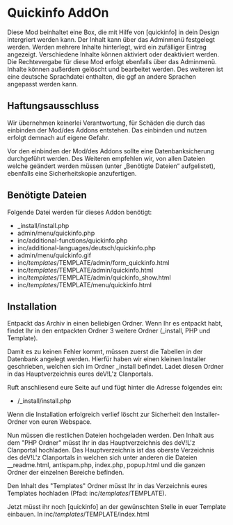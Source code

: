 # Quickinfo AddOn

Diese Mod beinhaltet eine Box, die mit Hilfe von [quickinfo] in dein Design intergriert werden kann. Der Inhalt kann über das Adminmenü festgelegt werden. Werden mehrere Inhalte hinterlegt, wird ein zufälliger Eintrag angezeigt. Verschiedene Inhalte können aktiviert oder deaktiviert werden. Die Rechtevergabe für diese Mod erfolgt ebenfalls über das Adminmenü. Inhalte können außerdem gelöscht und bearbeitet werden. Des weiteren ist eine deutsche Sprachdatei enthalten, die ggf an andere Sprachen angepasst werden kann.

## Haftungsausschluss

Wir übernehmen keinerlei Verantwortung, für Schäden die durch das einbinden der Mod/des Addons entstehen. Das einbinden und nutzen erfolgt demnach auf eigene Gefahr.

Vor den einbinden der Mod/des Addons sollte eine Datenbanksicherung durchgeführt werden. Des Weiteren empfehlen wir, von allen Dateien welche geändert werden müssen (unter „Benötigte Dateien“ aufgelistet), ebenfalls eine Sicherheitskopie anzufertigen.

## Benötigte Dateien
Folgende Datei werden für dieses Addon benötigt:
- _install/install.php
- admin/menu/quickinfo.php
- inc/additional-functions/quickinfo.php
- inc/additional-languages/deutsch/quickinfo.php
- admin/menu/quickinfo.gif
- inc/_templates_/TEMPLATE/admin/form_quickinfo.html
- inc/_templates_/TEMPLATE/admin/quickinfo.html
- inc/_templates_/TEMPLATE/admin/quickinfo_show.html
- inc/_templates_/TEMPLATE/menu/quickinfo.html

## Installation
Entpackt das Archiv in einen beliebigen Ordner. Wenn Ihr es entpackt habt, findet Ihr in den entpackten Ordner 3 weitere Ordner (_install, PHP und Template).

Damit es zu keinen Fehler kommt, müssen zuerst die Tabellen in der Datenbank angelegt werden. Hierfür haben wir einen kleinen Installer geschrieben, welchen sich im Ordner _install befindet. Ladet diesen Ordner in das Hauptverzeichnis eures deV!L'z Clanportals.

Ruft anschliesend eure Seite auf und fügt hinter die Adresse folgendes ein:

- /_install/install.php

Wenn die Installation erfolgreich verlief löscht zur Sicherheit den Installer-Ordner von euren Webspace.

Nun müssen die restlichen Dateien hochgeladen werden. Den Inhalt aus dem "PHP Ordner" müsst Ihr in das Hauptverzeichnis des deV!L'z Clanportal hochladen. Das Hauptverzeichnis ist das oberste Verzeichnis des deV!L'z Clanportals in welchen sich unter anderen die Dateien __readme.html, antispam.php, index.php, popup.html und die ganzen Ordner der einzelnen Bereiche befinden.

Den Inhalt des "Templates" Ordner müsst Ihr in das Verzeichnis eures Templates hochladen (Pfad: inc/_templates_/TEMPLATE).

Jetzt müsst ihr noch [quickinfo] an der gewünschten Stelle in euer Template einbauen. In inc/_templates_/TEMPLATE/index.html
